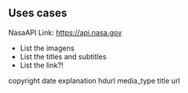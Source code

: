 ## Uses cases

NasaAPI Link: https://api.nasa.gov

- List the imagens
- List the titles and subtitles
- List the link?!

copyright
date
explanation
hdurl
media_type
title
url
